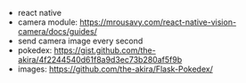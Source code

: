 - react native
- camera module: https://mrousavy.com/react-native-vision-camera/docs/guides/
- send camera image every second
- pokedex: https://gist.github.com/the-akira/4f2244540d61f8a9d3ec73b280af5f9b
- images: https://github.com/the-akira/Flask-Pokedex/
